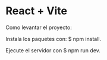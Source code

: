 # React + Vite

Como levantar el proyecto:

Instala los paquetes con: $ npm install.

Ejecute el servidor con $ npm run dev.
